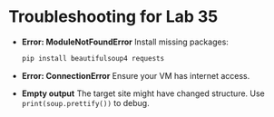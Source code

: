 # Troubleshooting for Lab 35

- **Error: ModuleNotFoundError**
  Install missing packages:
  ```bash
  pip install beautifulsoup4 requests
  ```

- **Error: ConnectionError**
  Ensure your VM has internet access.

- **Empty output**
  The target site might have changed structure. Use `print(soup.prettify())` to debug.
